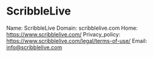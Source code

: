 
# ScribbleLive

Name: ScribbleLive
Domain: scribblelive.com
Home: https://www.scribblelive.com/
Privacy_policy: https://www.scribblelive.com/legal/terms-of-use/
Email: info@scribblelive.com

